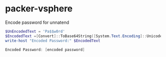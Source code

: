 # packer-vsphere
Encode password for unnatend

```Powershell
$UnEncodedText = 'Pa$$w0rd'
$EncodedText =[Convert]::ToBase64String([System.Text.Encoding]::Unicode.GetBytes($UnEncodedText))
write-host "Encoded Password:" $EncodedText             

Encoded Password: [encoded password]
```
